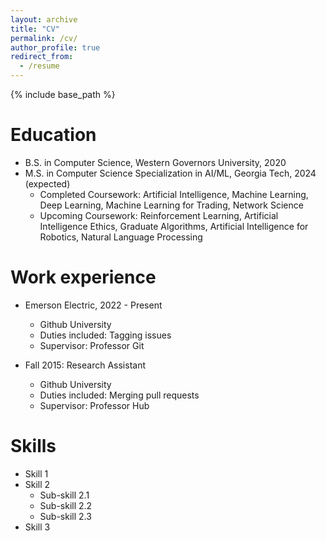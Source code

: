 ```yaml
---
layout: archive
title: "CV"
permalink: /cv/
author_profile: true
redirect_from:
  - /resume
---
```


{% include base_path %}

Education
======
* B.S. in Computer Science, Western Governors University, 2020
* M.S. in Computer Science Specialization in AI/ML, Georgia Tech, 2024 (expected)
  * Completed Coursework: Artificial Intelligence, Machine Learning, Deep Learning, Machine Learning for Trading, Network Science
  * Upcoming Coursework: Reinforcement Learning, Artificial Intelligence Ethics, Graduate Algorithms, Artificial Intelligence for Robotics, Natural Language Processing


Work experience
======
* Emerson Electric, 2022 - Present
  * Github University
  * Duties included: Tagging issues
  * Supervisor: Professor Git

* Fall 2015: Research Assistant
  * Github University
  * Duties included: Merging pull requests
  * Supervisor: Professor Hub
  
Skills
======
* Skill 1
* Skill 2
  * Sub-skill 2.1
  * Sub-skill 2.2
  * Sub-skill 2.3
* Skill 3